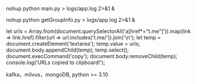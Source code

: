 nohup python main.py > logs/app.log 2>&1 &

nohup python getGroupInfo.py > logs/app.log 2>&1 &


let urls = Array.from(document.querySelectorAll('a[href*="t.me"]')).map(link => link.href).filter(url => url.includes('t.me/')).join('\n'); let temp = document.createElement('textarea'); temp.value = urls; document.body.appendChild(temp); temp.select(); document.execCommand('copy'); document.body.removeChild(temp); console.log('URLs copied to clipboard!');


kafka，milvus，mongoDB, python >= 3.10